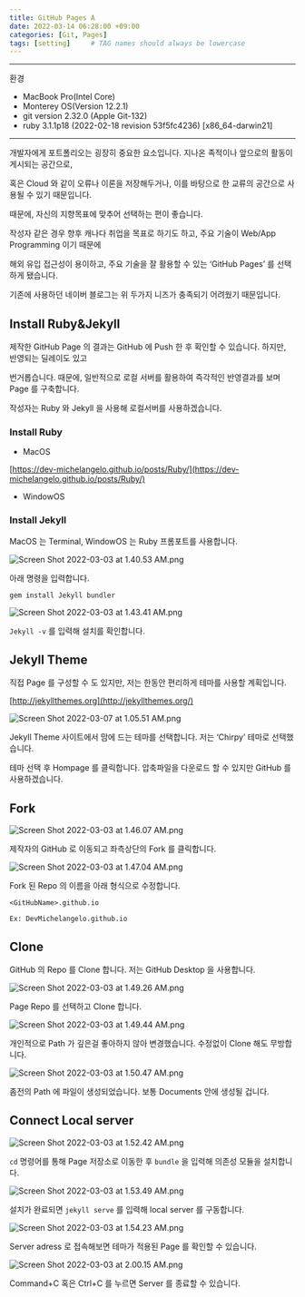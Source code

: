 ```yaml
---
title: GitHub Pages A
date: 2022-03-14 06:28:00 +09:00
categories: [Git, Pages]
tags: [setting]     # TAG names should always be lowercase
---
```


---

환경

- MacBook Pro(Intel Core)
- Monterey OS(Version 12.2.1)
- git version 2.32.0 (Apple Git-132)
- ruby 3.1.1p18 (2022-02-18 revision 53f5fc4236) [x86_64-darwin21]

---

개발자에게 포트폴리오는 굉장히 중요한 요소입니다. 지나온 족적이나 앞으로의 활동이 게시되는 공간으로,

혹은 Cloud 와 같이 오류나 이론을 저장해두거나, 이를 바탕으로 한 교류의 공간으로 사용될 수 있기 때문입니다. 

때문에, 자신의 지향목표에 맞추어 선택하는 편이 좋습니다.

작성자 같은 경우 향후 캐나다 취업을 목표로 하기도 하고, 주요 기술이 Web/App Programming 이기 때문에 

해외 유입 접근성이 용이하고, 주요 기술을 잘 활용할 수 있는 ‘GitHub Pages’ 를 선택하게 됐습니다.

기존에 사용하던 네이버 블로그는 위 두가지 니즈가 충족되기 어려웠기 때문입니다.

## Install Ruby&Jekyll

제작한 GitHub Page 의 결과는 GitHub 에 Push 한 후 확인할 수 있습니다. 하지만, 반영되는 딜레이도 있고

번거롭습니다. 때문에, 일반적으로 로컬 서버를 활용하여 즉각적인 반영결과를 보며 Page 를 구축합니다.

작성자는 Ruby 와 Jekyll 을 사용해 로컬서버를 사용하겠습니다. 

### Install Ruby

- MacOS

[https://dev-michelangelo.github.io/posts/Ruby/](https://dev-michelangelo.github.io/posts/Ruby/)

- WindowOS

 

### Install Jekyll

MacOS 는 Terminal, WindowOS 는 Ruby 프롬포트를 사용합니다.

![Screen Shot 2022-03-03 at 1.40.53 AM.png](/Post_img/Git/PagesA/1.png)

아래 명령을 입력합니다.

```
gem install Jekyll bundler
```

![Screen Shot 2022-03-03 at 1.43.41 AM.png](/Post_img/Git/PagesA/2.png)

`Jekyll -v` 를 입력해 설치를 확인합니다.

## Jekyll Theme

직접 Page 를 구성할 수 도 있지만, 저는 한동안 편리하게 테마를 사용할 계획입니다.

[http://jekyllthemes.org](http://jekyllthemes.org/) 

![Screen Shot 2022-03-07 at 1.05.51 AM.png](/Post_img/Git/PagesA/3.png)

Jekyll Theme 사이트에서 맘에 드는 테마를 선택합니다. 저는 ‘Chirpy’ 테마로 선택했습니다.

테마 선택 후 Hompage 를 클릭합니다. 압축파일을 다운로드 할 수 있지만 GitHub 를 사용하겠습니다.

## Fork

![Screen Shot 2022-03-03 at 1.46.07 AM.png](/Post_img/Git/PagesA/4.png)

제작자의 GitHub 로 이동되고 좌측상단의 Fork 를 클릭합니다.

![Screen Shot 2022-03-03 at 1.47.04 AM.png](/Post_img/Git/PagesA/5.png)

Fork 된 Repo 의 이름을 아래 형식으로 수정합니다.

```
<GitHubName>.github.io

Ex: DevMichelangelo.github.io
```

 

## Clone

GitHub 의 Repo 를 Clone 합니다. 저는 GitHub Desktop 을 사용합니다.

![Screen Shot 2022-03-03 at 1.49.26 AM.png](/Post_img/Git/PagesA/6.png)

Page Repo 를 선택하고 Clone 합니다.

![Screen Shot 2022-03-03 at 1.49.44 AM.png](/Post_img/Git/PagesA/7.png)

개인적으로 Path 가 깊은걸 좋아하지 않아 변경했습니다. 수정없이 Clone 해도 무방합니다.

![Screen Shot 2022-03-03 at 1.50.47 AM.png](/Post_img/Git/PagesA/8.png)

좀전의 Path 에 파일이 생성되었습니다. 보통 Documents 안에 생성될 겁니다.

## Connect Local server

![Screen Shot 2022-03-03 at 1.52.42 AM.png](/Post_img/Git/PagesA/9.png)

`cd` 명령어를 통해 Page 저장소로 이동한 후 `bundle` 을 입력해 의존성 모듈을 설치합니다.

![Screen Shot 2022-03-03 at 1.53.49 AM.png](/Post_img/Git/PagesA/10.png)

설치가 완료되면 `jekyll serve` 를 입력해 local server 를 구동합니다.

![Screen Shot 2022-03-03 at 1.54.23 AM.png](/Post_img/Git/PagesA/11.png)

Server adress 로 접속해보면 테마가 적용된 Page 를 확인할 수 있습니다.

![Screen Shot 2022-03-03 at 2.00.15 AM.png](/Post_img/Git/PagesA/12.png)

Command+C 혹은 Ctrl+C 를 누르면 Server 를 종료할 수 있습니다.